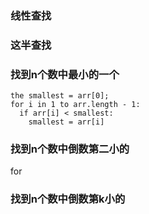 ### 线性查找

### 这半查找

### 找到n个数中最小的一个
```
the smallest = arr[0];
for i in 1 to arr.length - 1:
  if arr[i] < smallest:
    smallest = arr[i]
```
### 找到n个数中倒数第二小的
for 

### 找到n个数中倒数第k小的